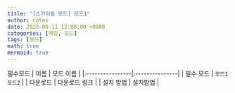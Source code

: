 ```yaml
---
title: "[스카이림 모드] 모드1"
author: cotes
date: 2022-06-11 12:00:00 +0800
categories: [게임, 모드]
tags: [모드]
math: true
mermaid: true
---
```


필수모드
| 이름             | 모드 이름        |
|:----------------|:---------------|
| 필수 모드         | `모드1`  `모드2` |
| 다운로드          | 다운로드 링크     |
| 설치 방법         | 설치방법         |

